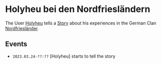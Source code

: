 # Holyheu bei den Nordfriesländern

The User [Holyheu](3.md) tells a [Story](6.markdown) about his experiences in the German Clan [Nordfriesländer](11.md).

## Events

- ```2023.03.24-??:??``` [Holyheu] starts to tell the story
